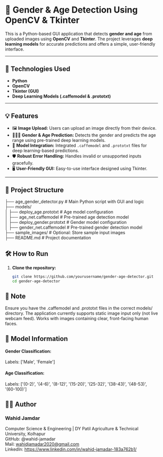 # 🧠 Gender & Age Detection Using OpenCV & Tkinter

This is a Python-based GUI application that detects **gender and age** from uploaded images using **OpenCV** and **Tkinter**. The project leverages **deep learning models** for accurate predictions and offers a simple, user-friendly interface.

---

## 🚀 Technologies Used

- **Python**
- **OpenCV**
- **Tkinter (GUI)**
- **Deep Learning Models (.caffemodel & .prototxt)**

---

## 💡 Features

- 🖼️ **Image Upload:** Users can upload an image directly from their device.
- 🧑‍🤝‍🧑 **Gender & Age Prediction:** Detects the gender and predicts the age range using pre-trained deep learning models.
- 🧩 **Model Integration:** Integrated `.caffemodel` and `.prototxt` files for deep learning-based predictions.
- 🛡️ **Robust Error Handling:** Handles invalid or unsupported inputs gracefully.
- 🖥️ **User-Friendly GUI:** Easy-to-use interface designed using Tkinter.

---

## 📁 Project Structure
├── age_gender_detector.py # Main Python script with GUI and logic <br>
├── models/ <br>
│ ├── deploy_age.prototxt # Age model configuration<br>
│ ├── age_net.caffemodel # Pre-trained age detection model<br>
│ ├── deploy_gender.prototxt # Gender model configuration<br>
│ ├── gender_net.caffemodel # Pre-trained gender detection model<br>
├── sample_images/ # Optional: Store sample input images<br>
├── README.md # Project documentation<br>

## 🛠️ How to Run

1. **Clone the repository:**
   ```bash
   git clone https://github.com/yourusername/gender-age-detector.git
   cd gender-age-detector

## 📌 Note
Ensure you have the .caffemodel and .prototxt files in the correct models/ directory.
The application currently supports static image input only (not live webcam feed).
Works with images containing clear, front-facing human faces.

## 🧠 Model Information
#### Gender Classification:
Labels: ['Male', 'Female']
#### Age Classification:
Labels: ['(0-2)', '(4-6)', '(8-12)', '(15-20)', '(25-32)', '(38-43)', '(48-53)', '(60-100)']

## 🙋‍♂️ Author
### Wahid Jamdar
Computer Science & Engineering | DY Patil Agriculture & Technical University, Kolhapur <br>
GitHub: @wahid-jamadar <br>
Mail: wahidjamadar2020@gmail.com  <br>
LinkedIn: https://www.linkedin.com/in/wahid-jamadar-183a762b1/
